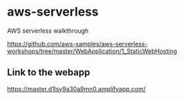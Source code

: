 # aws-serverless

AWS serverless walkthrough  

https://github.com/aws-samples/aws-serverless-workshops/tree/master/WebApplication/1_StaticWebHosting

## Link to the webapp

https://master.d1lsy9a30a9mn0.amplifyapp.com/
